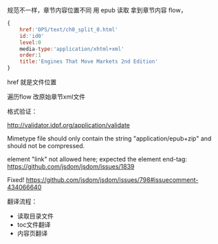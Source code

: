 规范不一样，章节内容位置不同
用 epub 读取 拿到章节内容 flow，

```js
{
    href:'OPS/text/ch0_split_0.html'
    id:'id0'
    level:0
    media-type:'application/xhtml+xml'
    order:1
    title:'Engines That Move Markets 2nd Edition'
}
```
href 就是文件位置

遍历flow 改原始章节xml文件


格式验证：

http://validator.idpf.org/application/validate

Mimetype file should only contain the string "application/epub+zip" and should not be compressed.

element "link" not allowed here; expected the element end-tag:
https://github.com/jsdom/jsdom/issues/1839


Fixed!
https://github.com/jsdom/jsdom/issues/798#issuecomment-434066640



翻译流程：
- 读取目录文件
- toc文件翻译
- 内容页翻译
